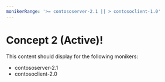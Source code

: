 ```yaml
---
monikerRange: '>= contososerver-2.1 || > contosoclient-1.0'
---
```


# Concept 2 (Active)!

This content should display for the following monikers:

* contososerver-2.1
* contosoclient-2.0